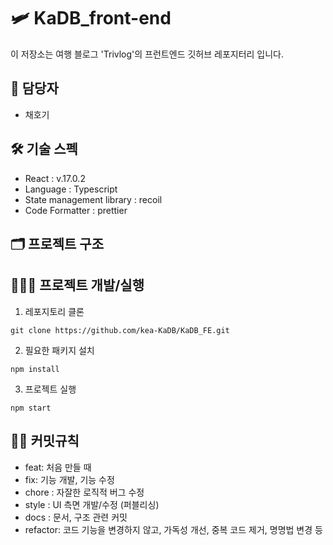 # 🛩️ KaDB_front-end
이 저장소는 여행 블로그 'Trivlog'의 프런트엔드 깃허브 레포지터리 입니다. 

## 🐥 담당자
- 채호기

## 🛠️ 기술 스펙
- React : v.17.0.2
- Language : Typescript
- State management library : recoil
- Code Formatter : prettier

## 🗂️ 프로젝트 구조




## 🏃🏻‍♀️ 프로젝트 개발/실행
1. 레포지토리 클론
```
git clone https://github.com/kea-KaDB/KaDB_FE.git
```

2. 필요한 패키지 설치
```
npm install
```

3. 프로젝트 실행
```
npm start
```


## 🤙🏻 커밋규칙
- feat: 처음 만들 때
- fix: 기능 개발, 기능 수정
- chore : 자잘한 로직적 버그 수정
- style : UI 측면 개발/수정 (퍼블리싱)
- docs : 문서, 구조 관련 커밋
- refactor: 코드 기능을 변경하지 않고, 가독성 개선, 중복 코드 제거, 명명법 변경 등

